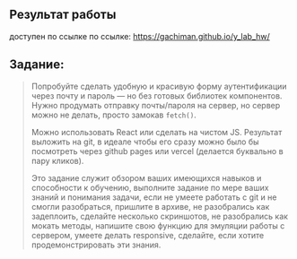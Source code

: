## Результат работы
доступен по ссылке по ссылке: https://gachiman.github.io/y_lab_hw/

## Задание:

> Попробуйте сделать удобную и красивую форму аутентификации через почту и пароль — но без готовых библиотек компонентов. Нужно продумать отправку почты/пароля на сервер, но сервер можно не делать, просто замокав `fetch()`. 
>
> Можно использовать React или сделать на чистом JS. Результат выложить на git, в идеале чтобы его сразу можно было бы посмотреть через github pages или vercel (делается буквально в пару кликов).
>
> Это задание служит обзором ваших имеющихся навыков и способности к обучению, выполните задание по мере ваших знаний и понимания задачи, если не умеете работать с git и не смогли разобраться, пришлите в архиве, не разобрались как задеплоить, сделайте несколько скриншотов, не разобрались как мокать методы, напишите свою функцию для эмуляции работы с сервером, умеете делать responsive, сделайте, если хотите продемонстрировать эти знания. 